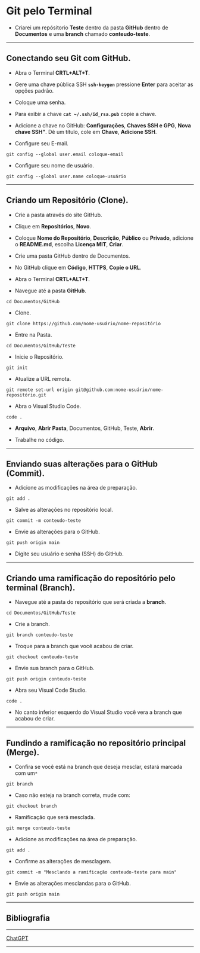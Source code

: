 # Git pelo Terminal
* Criarei um repósitorio **Teste** dentro da pasta **GitHub** dentro de **Documentos** e uma **branch** chamado **conteudo-teste**.

---
## Conectando seu Git com GitHub.
* Abra o Terminal **CRTL+ALT+T**.

* Gere uma chave pública SSH **`ssh-keygen`** pressione **Enter** para aceitar as opções padrão.

* Coloque uma senha.

* Para exibir a chave **`cat ~/.ssh/id_rsa.pub`** copie a chave.

* Adicione a chave no GitHub: **Configurações**, **Chaves SSH e GPG**, **Nova chave SSH"**. Dê um título, cole em **Chave**, **Adicione SSH**.

* Configure seu E-mail.
  
`git config --global user.email coloque-email`

* Configure seu nome de usuário.
  
`git config --global user.name coloque-usuário`

---
## Criando um Repositório (Clone).
* Crie a pasta através do site GitHub.

* Clique em **Repositórios**, **Novo**.

* Coloque **Nome do Repositório**, **Descrição**, **Público** ou **Privado**, adicione o **README.md**, escolha **Licença MIT**, **Criar**.

* Crie uma pasta GitHub dentro de Documentos.

* No GitHub clique em **Código**, **HTTPS**, **Copie o URL**.

* Abra o Terminal **CRTL+ALT+T**.

* Navegue até a pasta **GitHub**.

`cd Documentos/GitHub`

* Clone.

`git clone https://github.com/nome-usuário/nome-repositório`

* Entre na Pasta.

`cd Documentos/GitHub/Teste`

* Inicie o Repositório.

 `git init`

* Atualize a URL remota.

`git remote set-url origin git@github.com:nome-usuário/nome-repositório.git`

* Abra o Visual Studio Code.
  
`code .`

* **Arquivo**, **Abrir Pasta**, Documentos, GitHub, Teste, **Abrir**.

* Trabalhe no código.

---
## Enviando suas alterações para o GitHub (Commit).
* Adicione as modificações na área de preparação.

`git add .`

* Salve as alterações no repositório local.

`git commit -m conteudo-teste`

* Envie as alterações para o GitHub.

`git push origin main`

* Digite seu usuário e senha (SSH) do GitHub.

---
## Criando uma ramificação do repositório pelo terminal (Branch).
* Navegue até a pasta do repositório que será criada a **branch**.

`cd Documentos/GitHub/Teste`

* Crie a branch.

`git branch conteudo-teste`

* Troque para a branch que você acabou de criar.

`git checkout conteudo-teste`

* Envie sua branch para o GitHub.

`git push origin conteudo-teste`

* Abra seu Visual Code Studio.

`code .`

* No canto inferior esquerdo do Visual Studio você vera a branch que acabou de criar.

---
## Fundindo a ramificação no repositório principal (Merge).
* Confira se você está na branch que deseja mesclar, estará marcada com um`*`
  
`git branch`

* Caso não esteja na branch correta, mude com:
   
`git checkout branch`

* Ramificação que será mesclada.
   
`git merge conteudo-teste`

* Adicione as modificações na área de preparação.
  
`git add .`

* Confirme as alterações de mesclagem.

`git commit -m "Mesclando a ramificação conteudo-teste para main"`

* Envie as alterações mesclandas para o GitHub.
  
`git push origin main`

---
## Bibliografia
---
[ChatGPT](https://chat.openai.com/auth/login?next=/chat)

---
